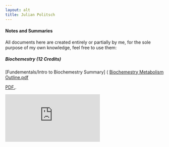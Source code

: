 ```yaml
---
layout: alt
title: Julian Politsch
---
```


#### Notes and Summaries
All documents here are created entirely or partially by me, for the sole purpose of my own knowledge, feel free to use them:

##### Biochemestry (12 Credits)
[Fundementals/Intro to Biochemestry Summary] (
[Biochemestry Metabolism Outline.pdf](https://github.com/jepolitsch/Personal-Site/blob/gh-pages/documents/Biochemestry%20Metabolism%20Outline.pdf)

<a href="username.github.io/folder/document.pdf" target="_blank"><a href="https://github.com/jepolitsch/Personal-Site/blob/gh-pages/documents/Biochemestry%20Summary%20(No%20metabolism).pdf" target="_blank">PDF.</a>.</a>

<embed src="https://github.com/jepolitsch/Personal-Site/blob/gh-pages/documents/Biochemestry%20Metabolism%20Outline.pdf" type="application/pdf" />
